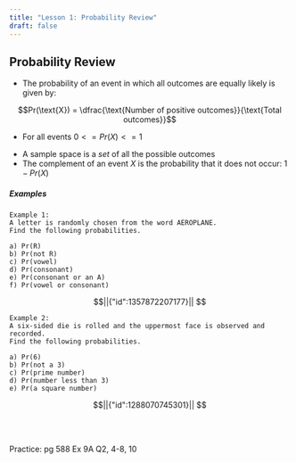 ```yaml
---
title: "Lesson 1: Probability Review"
draft: false
---
```

## Probability Review

* The probability of an event in which all outcomes are equally likely is given by: 

$$Pr(\text{X}) = \dfrac{\text{Number of positive outcomes}}{\text{Total outcomes}}$$ 
* For all events $0 <= Pr(X) <= 1$
- A sample space is a *set* of all the possible outcomes
- The complement of an event $X$ is the probability that it does not occur: $1-Pr(X)$

  
##### Examples

	Example 1:  
	A letter is randomly chosen from the word AEROPLANE.  
	Find the following probabilities.
	
	a) Pr(R)  
	b) Pr(not R)  
	c) Pr(vowel)  
	d) Pr(consonant)  
	e) Pr(consonant or an A)  
	f) Pr(vowel or consonant)


```math
||{"id":1357872207177}||


```


	Example 2:  
	A six-sided die is rolled and the uppermost face is observed and recorded.  
	Find the following probabilities.
	
	a) Pr(6)  
	b) Pr(not a 3)  
	c) Pr(prime number)  
	d) Pr(number less than 3)  
	e) Pr(a square number)  

```math
||{"id":1288070745301}||


```
<br>
<br>

  
Practice: pg 588 Ex 9A Q2, 4-8, 10